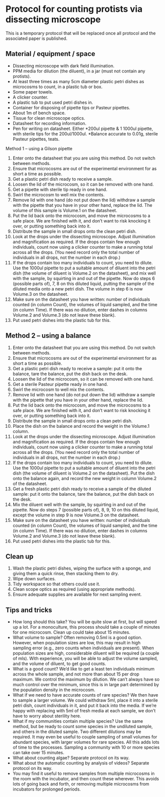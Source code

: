 Protocol for counting protists via dissecting microscope
========================================================

This is a temporary protocol that will be replaced once all protocol and the associated paper is published.

Material / equipment / space
----------------------------
* Dissecting microscope with dark field illumination.
* PPM media for dilution (the diluent), in a jar (must not contain any protists).
* At least three times as many 5cm diameter plastic petri dishes as microcosms to count, in a plastic tub or box.
* Some paper towels.
* A clicker counter.
* A plastic tub to put used petri dishes in.
* Container for disposing of pipette tips or Pasteur pipettes.
* About 1m of bench space.
* Tissue for clean microscope optics.
* Datasheet for recording information.
* Pen for writing on datasheet.
Either
*200ul pipette & 1 1000ul pipette, with sterile tips for the 200ul/1000ul.
*Balance accurate to 0.01g, sterile Pasteur pipettes, teats.

Method 1 – using a Gilson pipette
1. Enter onto the datasheet that you are using this method. Do not switch between methods.
2. Ensure that microcosms are out of the experimental environment for as short a time as possible.
3. Get a plastic petri dish ready to receive a sample.
4. Loosen the lid of the microcosm, so it can be removed with one hand.
5. Get a pipette with sterile tip ready in one hand.
6. Swirl the microcosm to well mix the contents.
7. Remove lid with one hand (do not put down the lid) withdraw a sample with the pipette that you have in your other hand, replace the lid. The volume of this sample is Volume.1 on the datasheet.
8. Put the lid back onto the microcosm, and move the microcosms to a safe place. We are finished with it, and don’t want to risk knocking it over, or putting something back into it.
9. Distribute the sample in small drops onto the clean petri dish.
10. Look at the drops under the dissecting microscope. Adjust illumination and magnification as required. If the drops contain few enough individuals, count now using a clicker counter to make a running total across all the drops. (You need record only the total number of individuals in all drops, not the number in each drop.)
11. If the drops contain too many individuals to count, you need to dilute. Use the 1000ul pipette to put a suitable amount of diluent into the petri dish (the volume of diluent is Volume.2 on the datasheet), and mix well with the sample, by squirting in and out of the pipette. Now do steps 6 (possible parts of), 7, 8 on this diluted liquid, putting the sample of the diluted media onto a new petri dish. The volume in step 6 is now Volume.3 on the datasheet.
12. Make sure on the datasheet you have written: number of individuals counted (in column Count), the volumes of liquid sampled, and the time (in column Time). If there was no dilution, enter dashes in columns Volume.2 and Volume.3 (do not leave these blank).
13. Put used petri dishes into the plastic tub for this.


Method 2 – using a balance
--------------------------
1. Enter onto the datasheet that you are using this method. Do not switch between methods.
2. Ensure that microcosms are out of the experimental environment for as short a time as possible.
3. Get a plastic petri dish ready to receive a sample: put it onto the balance, tare the balance, put the dish back on the desk.
4. Loosen the lid of the microcosm, so it can be removed with one hand.
5. Get a sterile Pasteur pipette ready in one hand.
6. Swirl the microcosm to well mix the contents.
7. Remove lid with one hand (do not put down the lid) withdraw a sample with the pipette that you have in your other hand, replace the lid.
8. Put the lid back onto the microcosm, and move the microcosms to a safe place. We are finished with it, and don’t want to risk knocking it over, or putting something back into it.
9. Distribute the sample in small drops onto a clean petri dish.
10. Place the dish on the balance and record the weight in the Volume.1 column.
11. Look at the drops under the dissecting microscope. Adjust illumination and magnification as required. If the drops contain few enough individuals, count now using a clicker counter to make a running total across all the drops. (You need record only the total number of individuals in all drops, not the number in each drop.)
12. If the drops contain too many individuals to count, you need to dilute. Use the 1000ul pipette to put a suitable amount of diluent into the petri dish (the volume of diluent is Volume.2 on the datasheet). Put the dish onto the balance again, and record the new weight in column Volume.2 of the datasheet.
13. Get a  fresh plastic petri dish ready to receive a sample of the diluted sample: put it onto the balance, tare the balance, put the dish back on the desk.
14. Mix the diluent well with the sample, by squirting in and out of the pipette. Now do steps 7 (possible parts of), 8, 9, 10 on this diluted liquid, except the volume in step 9 is now Volume.3 on the datasheet.
15. Make sure on the datasheet you have written: number of individuals counted (in column Count), the volumes of liquid sampled, and the time (in column Time). If there was no dilution, enter dashes in columns Volume.2 and Volume.3 (do not leave these blank).
16. Put used petri dishes into the plastic tub for this.

Clean up
--------
1. Wash the plastic petri dishes, wiping the surface with a sponge, and giving them a quick rinse, then stacking them to dry.
2. Wipe down surfaces.
3. Tidy workspace so that others could use it.
4. Clean scope optics as required (using appropriate methods).
5. Ensure adequate supplies are available for next sampling event.

Tips and tricks
---------------
* How long should this take? You will be quite slow at first, but will speed up a lot. For a monoculture, this process should take a couple of minutes for one microcosm. Clean up could take about 15 minutes.
* What volume to sample? Often removing 0.5ml is a good option. However, when population sizes are low, this may result in high sampling error (e.g., zero counts when individuals are present). When population sizes are high, considerable diluent will be required (a couple of mls). With experience, you will be able to adjust the volume sampled, and the volume of diluent, to get good counts.
* What is a good count? We’d like to get a least ten individuals minimum across the whole sample, and not more than about 15 per drop maximum. We control the maximum by dilution. We can’t always have so much control over the minimum, since this is in large part determined by the population density in the microcosm.
* What if we need to have accurate counts of rare species? We then have to sample a larger volume. We could withdraw 5ml, place it into a sterile petri dish, count individuals in it, and put it back into the media. If we’re happy with replacing with 5ml of fresh media at each sample, we don’t have to worry about sterility here.
* What if my communities contain multiple species? Use the same method, but be ready to count some species in the undiluted sample, and others in the diluted sample. Two different dilutions may be required. It may even be useful to couple sampling of small volumes for abundant species, with larger volumes for rare species. All this adds lots of time to the processes. Sampling a community with 10 or more species can take over 15 minutes.
* What about counting algae? Separate protocol on its way.
* What about the automatic counting by analysis of videos? Separate protocol on its way. 
* You may find it useful to remove samples from multiple microcosms in the room with the incubator, and then count these wherever. This avoids lots of going back and forth, or removing multiple microcosms from incubators for prolonged periods.

